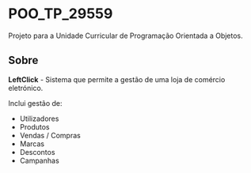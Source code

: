# POO_TP_29559
Projeto para a Unidade Curricular de Programação Orientada a Objetos.

## Sobre
**LeftClick** - Sistema que permite a gestão de uma loja de comércio eletrónico.

Inclui gestão de:
- Utilizadores
- Produtos
- Vendas / Compras
- Marcas
- Descontos
- Campanhas



